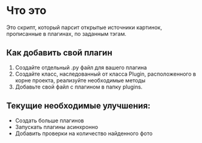 # Что это

Это скрипт, который парсит открытые источники картинок, прописанные в плагинах, по заданным тэгам.

## Как добавить свой плагин

1. Создайте отдельный .py файл для вашего плагина 
2. Создайте класс, наследованный от класса Plugin, расположенного в корне проекта, реализуйте необходимые методы
3. Добавьте свой файл с плагином в папку plugins. 

## Текущие необходимые улучшения:

- Создать больше плагинов
- Запускать плагины асинхронно
- Добавить проверки на количество найденного фото
